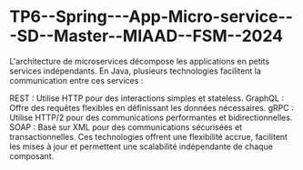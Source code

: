 # TP6--Spring---App-Micro-service---SD--Master--MIAAD--FSM--2024
L'architecture de microservices décompose les applications en petits services indépendants. En Java, plusieurs technologies facilitent la communication entre ces services :

REST : Utilise HTTP pour des interactions simples et stateless.
GraphQL : Offre des requêtes flexibles en définissant les données nécessaires.
gRPC : Utilise HTTP/2 pour des communications performantes et bidirectionnelles.
SOAP : Basé sur XML pour des communications sécurisées et transactionnelles.
Ces technologies offrent une flexibilité accrue, facilitent les mises à jour et permettent une scalabilité indépendante de chaque composant.

